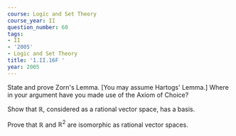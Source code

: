 ```yaml
---
course: Logic and Set Theory
course_year: II
question_number: 60
tags:
- II
- '2005'
- Logic and Set Theory
title: '1.II.16F '
year: 2005
---
```



State and prove Zorn's Lemma. [You may assume Hartogs' Lemma.] Where in your argument have you made use of the Axiom of Choice?

Show that $\mathbb{R}$, considered as a rational vector space, has a basis.

Prove that $\mathbb{R}$ and $\mathbb{R}^{2}$ are isomorphic as rational vector spaces.
